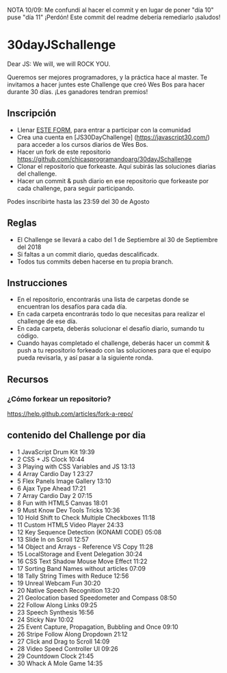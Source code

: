 NOTA 10/09: Me confundí al hacer el commit y en lugar de poner "día 10" puse "día 11" ¡Perdón! Este commit del readme debería remediarlo ¡saludos!

# 30dayJSchallenge
Dear JS: We will, we will ROCK YOU.

Queremos ser mejores programadores, y la práctica hace al master. Te invitamos a hacer juntes este Challenge que creó Wes Bos para hacer durante 30 días. ¡Les ganadores tendran premios!


## Inscripción
- Llenar [ESTE FORM](https://docs.google.com/forms/d/e/1FAIpQLSdGKuN2EPDuwnnTpkH9hXl9VJdPQnGWs8GJQ_fbkJMcAF4Pog/viewform), para entrar a participar con la comunidad
- Crea una cuenta en  [JS30DayChallenge] (https://javascript30.com/) para acceder a los cursos diarios de Wes Bos.
- Hacer un fork de este repositorio https://github.com/chicasprogramandoarg/30dayJSchallenge
- Clonar el repositorio que forkeaste. Aquí subirás las soluciones diarias del challenge. 
- Hacer un commit & push diario en ese repositorio que forkeaste por cada challenge, para seguir participando.

Podes inscribirte hasta las 23:59 del 30 de Agosto

## Reglas
- El Challenge se llevará a cabo del 1 de Septiembre al 30 de Septiembre del 2018
- Si faltas a un commit diario, quedas descalificadx.
- Todos tus commits deben hacerse en tu propia branch.

## Instrucciones
- En el repositorio, encontrarás una lista de carpetas donde se encuentran los desafíos para cada día. 
- En cada carpeta encontrarás todo lo que necesitas para realizar el challenge de ese día. 
- En cada carpeta, deberás solucionar el desafío diario, sumando tu código.
- Cuando hayas completado el challenge, deberás hacer un commit & push a tu repositorio forkeado con las soluciones para que el equipo pueda revisarla, y así pasar a la siguiente ronda.

## Recursos
### ¿Cómo forkear un repositorio?
https://help.github.com/articles/fork-a-repo/


## contenido del Challenge por dia

- 1 JavaScript Drum Kit 19:39
- 2 CSS + JS Clock 10:44
- 3 Playing with CSS Variables and JS 13:13
- 4 Array Cardio Day 1 23:27
- 5 Flex Panels Image Gallery 13:10
- 6 Ajax Type Ahead 17:21
- 7 Array Cardio Day 2 07:15
- 8 Fun with HTML5 Canvas 18:01
- 9 Must Know Dev Tools Tricks 10:36
- 10 Hold Shift to Check Multiple Checkboxes 11:18
- 11 Custom HTML5 Video Player 24:33
- 12 Key Sequence Detection (KONAMI CODE) 05:08
- 13 Slide In on Scroll 12:57
- 14 Object and Arrays - Reference VS Copy 11:28
- 15 LocalStorage and Event Delegation 30:24
- 16 CSS Text Shadow Mouse Move Effect 11:22
- 17 Sorting Band Names without articles 07:09
- 18 Tally String Times with Reduce 12:56
- 19 Unreal Webcam Fun 30:20
- 20 Native Speech Recognition 13:20
- 21 Geolocation based Speedometer and Compass 08:50
- 22 Follow Along Links 09:25
- 23 Speech Synthesis 16:56
- 24 Sticky Nav 10:02
- 25 Event Capture, Propagation, Bubbling and Once 09:10
- 26 Stripe Follow Along Dropdown 21:12
- 27 Click and Drag to Scroll 14:09
- 28 Video Speed Controller UI 09:26
- 29 Countdown Clock 21:45
- 30 Whack A Mole Game 14:35

